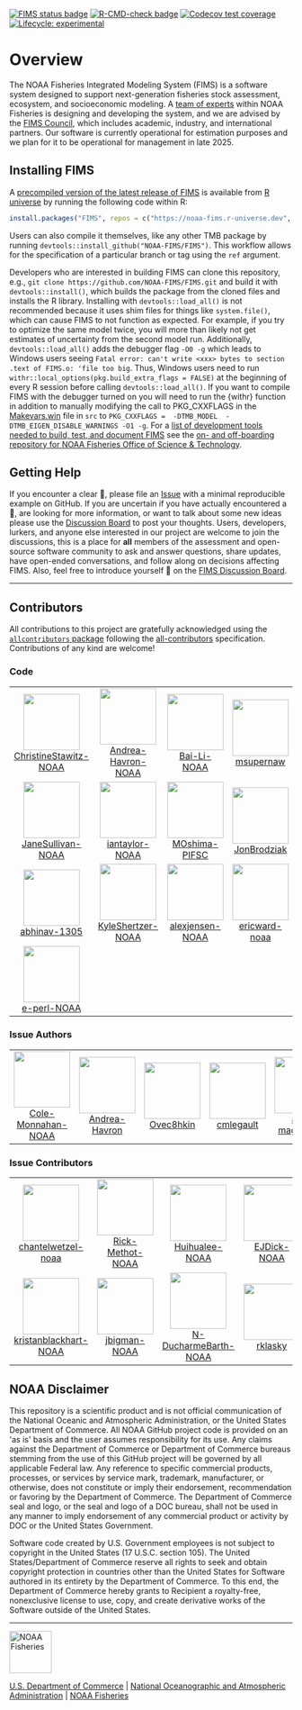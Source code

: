   <!-- badges: start -->
  [![FIMS status badge](https://noaa-fims.r-universe.dev/badges/FIMS)](https://noaa-fims.r-universe.dev/FIMS)
  [![R-CMD-check badge](https://github.com/NOAA-FIMS/FIMS/actions/workflows/call-r-cmd-check.yml/badge.svg?branch=main)](https://github.com/NOAA-FIMS/FIMS/actions/workflows/call-r-cmd-check.yml)
  [![Codecov test coverage](https://codecov.io/gh/NOAA-FIMS/FIMS/branch/main/graph/badge.svg)](https://app.codecov.io/gh/NOAA-FIMS/FIMS?branch=main)
  [![Lifecycle: experimental](https://img.shields.io/badge/lifecycle-experimental-orange.svg)](https://lifecycle.r-lib.org/articles/stages.html#experimental)
  <!-- badges: end -->

# Overview

The NOAA Fisheries Integrated Modeling System (FIMS) is a software system designed to support next-generation fisheries stock assessment, ecosystem, and socioeconomic modeling. A [team of experts](https://noaa-fims.github.io/about/contributors.html) within NOAA Fisheries is designing and developing the system, and we are advised by the [FIMS Council](https://noaa-fims.github.io/about/contributors.html#fims-council), which includes academic, industry, and international partners. Our software is currently operational for estimation purposes and we plan for it to be operational for management in late 2025.

## Installing FIMS

A [precompiled version of the latest release of FIMS](https://noaa-fims.r-universe.dev/FIMS) is available from [R universe](https://noaa-fims.r-universe.dev) by running the following code within R:

```r
install.packages("FIMS", repos = c("https://noaa-fims.r-universe.dev", "https://cloud.r-project.org"))
```

Users can also compile it themselves, like any other TMB package by running `devtools::install_github("NOAA-FIMS/FIMS")`. This workflow allows for the specification of a particular branch or tag using the `ref` argument.

Developers who are interested in building FIMS can clone this repository, e.g., `git clone https://github.com/NOAA-FIMS/FIMS.git` and build it with `devtools::install()`, which builds the package from the cloned files and installs the R library. Installing with `devtools::load_all()` is not recommended because it uses shim files for things like `system.file()`, which can cause FIMS to not function as expected. For example, if you try to optimize the same model twice, you will more than likely not get estimates of uncertainty from the second model run. Additionally, `devtools::load_all()` adds the debugger flag `-O0 -g` which leads to Windows users seeing `Fatal error: can't write <xxx> bytes to section .text of FIMS.o: 'file too big`. Thus, Windows users need to run `withr::local_options(pkg.build_extra_flags = FALSE)` at the beginning of every R session before calling `devtools::load_all()`. If you want to compile FIMS with the debugger turned on you will need to run the {withr} function in addition to manually modifying the call to PKG_CXXFLAGS in the [Makevars.win](https://github.com/NOAA-FIMS/FIMS/blob/doc-install/src/Makevars.win) file in `src` to `PKG_CXXFLAGS =  -DTMB_MODEL  -DTMB_EIGEN_DISABLE_WARNINGS -O1 -g`. For a [list of development tools needed to build, test, and document FIMS](https://github.com/nmfs-ost/on-off-boarding/blob/211d3895afb892ac2fba919935eb27d933e4d048/.github/workflows/onboard-fims.yml#L22) see the [on- and off-boarding repository for NOAA Fisheries Office of Science & Technology](https://github.com/nmfs-ost/on-off-boarding).

## Getting Help

If you encounter a clear :bug:, please file an [Issue](https://github.com/NOAA-FIMS/FIMS/issues) with a minimal reproducible example on GitHub. If you are uncertain if you have actually encountered a :bug:, are looking for more information, or want to talk about some new ideas please use the [Discussion Board](https://github.com/orgs/NOAA-FIMS/discussions) to post your thoughts. Users, developers, lurkers, and anyone else interested in our project are welcome to join the discussions, this is a place for **all** members of the assessment and open-source software community to ask and answer questions, share updates, have open-ended conversations, and follow along on decisions affecting FIMS. Also, feel free to introduce yourself :wave: on the [FIMS Discussion Board](https://github.com/orgs/NOAA-FIMS/discussions/801).

****************************

## Contributors





<!-- ALL-CONTRIBUTORS-LIST:START - Do not remove or modify this section -->
<!-- prettier-ignore-start -->
<!-- markdownlint-disable -->

All contributions to this project are gratefully acknowledged using the [`allcontributors` package](https://github.com/ropensci/allcontributors) following the [all-contributors](https://allcontributors.org) specification. Contributions of any kind are welcome!

### Code

<table>

<tr>
<td align="center">
<a href="https://github.com/ChristineStawitz-NOAA">
<img src="https://avatars.githubusercontent.com/u/47904621?v=4" width="100px;" alt=""/>
</a><br>
<a href="https://github.com/NOAA-FIMS/FIMS/commits?author=ChristineStawitz-NOAA">ChristineStawitz-NOAA</a>
</td>
<td align="center">
<a href="https://github.com/Andrea-Havron-NOAA">
<img src="https://avatars.githubusercontent.com/u/85530309?v=4" width="100px;" alt=""/>
</a><br>
<a href="https://github.com/NOAA-FIMS/FIMS/commits?author=Andrea-Havron-NOAA">Andrea-Havron-NOAA</a>
</td>
<td align="center">
<a href="https://github.com/Bai-Li-NOAA">
<img src="https://avatars.githubusercontent.com/u/59936250?v=4" width="100px;" alt=""/>
</a><br>
<a href="https://github.com/NOAA-FIMS/FIMS/commits?author=Bai-Li-NOAA">Bai-Li-NOAA</a>
</td>
<td align="center">
<a href="https://github.com/msupernaw">
<img src="https://avatars.githubusercontent.com/u/4933904?v=4" width="100px;" alt=""/>
</a><br>
<a href="https://github.com/NOAA-FIMS/FIMS/commits?author=msupernaw">msupernaw</a>
</td>
<td align="center">
<a href="https://github.com/k-doering-NOAA">
<img src="https://avatars.githubusercontent.com/u/48930335?v=4" width="100px;" alt=""/>
</a><br>
<a href="https://github.com/NOAA-FIMS/FIMS/commits?author=k-doering-NOAA">k-doering-NOAA</a>
</td>
<td align="center">
<a href="https://github.com/kellijohnson-NOAA">
<img src="https://avatars.githubusercontent.com/u/4108564?v=4" width="100px;" alt=""/>
</a><br>
<a href="https://github.com/NOAA-FIMS/FIMS/commits?author=kellijohnson-NOAA">kellijohnson-NOAA</a>
</td>
<td align="center">
<a href="https://github.com/nathanvaughan-NOAA">
<img src="https://avatars.githubusercontent.com/u/53061482?v=4" width="100px;" alt=""/>
</a><br>
<a href="https://github.com/NOAA-FIMS/FIMS/commits?author=nathanvaughan-NOAA">nathanvaughan-NOAA</a>
</td>
</tr>


<tr>
<td align="center">
<a href="https://github.com/JaneSullivan-NOAA">
<img src="https://avatars.githubusercontent.com/u/68303089?v=4" width="100px;" alt=""/>
</a><br>
<a href="https://github.com/NOAA-FIMS/FIMS/commits?author=JaneSullivan-NOAA">JaneSullivan-NOAA</a>
</td>
<td align="center">
<a href="https://github.com/iantaylor-NOAA">
<img src="https://avatars.githubusercontent.com/u/4992918?v=4" width="100px;" alt=""/>
</a><br>
<a href="https://github.com/NOAA-FIMS/FIMS/commits?author=iantaylor-NOAA">iantaylor-NOAA</a>
</td>
<td align="center">
<a href="https://github.com/MOshima-PIFSC">
<img src="https://avatars.githubusercontent.com/u/78562167?v=4" width="100px;" alt=""/>
</a><br>
<a href="https://github.com/NOAA-FIMS/FIMS/commits?author=MOshima-PIFSC">MOshima-PIFSC</a>
</td>
<td align="center">
<a href="https://github.com/JonBrodziak">
<img src="https://avatars.githubusercontent.com/u/11236454?v=4" width="100px;" alt=""/>
</a><br>
<a href="https://github.com/NOAA-FIMS/FIMS/commits?author=JonBrodziak">JonBrodziak</a>
</td>
<td align="center">
<a href="https://github.com/jimianelli">
<img src="https://avatars.githubusercontent.com/u/2715618?v=4" width="100px;" alt=""/>
</a><br>
<a href="https://github.com/NOAA-FIMS/FIMS/commits?author=jimianelli">jimianelli</a>
</td>
<td align="center">
<a href="https://github.com/timjmiller">
<img src="https://avatars.githubusercontent.com/u/17852156?v=4" width="100px;" alt=""/>
</a><br>
<a href="https://github.com/NOAA-FIMS/FIMS/commits?author=timjmiller">timjmiller</a>
</td>
<td align="center">
<a href="https://github.com/peterkuriyama-NOAA">
<img src="https://avatars.githubusercontent.com/u/103060418?v=4" width="100px;" alt=""/>
</a><br>
<a href="https://github.com/NOAA-FIMS/FIMS/commits?author=peterkuriyama-NOAA">peterkuriyama-NOAA</a>
</td>
</tr>


<tr>
<td align="center">
<a href="https://github.com/abhinav-1305">
<img src="https://avatars.githubusercontent.com/u/113254225?v=4" width="100px;" alt=""/>
</a><br>
<a href="https://github.com/NOAA-FIMS/FIMS/commits?author=abhinav-1305">abhinav-1305</a>
</td>
<td align="center">
<a href="https://github.com/KyleShertzer-NOAA">
<img src="https://avatars.githubusercontent.com/u/81244856?v=4" width="100px;" alt=""/>
</a><br>
<a href="https://github.com/NOAA-FIMS/FIMS/commits?author=KyleShertzer-NOAA">KyleShertzer-NOAA</a>
</td>
<td align="center">
<a href="https://github.com/alexjensen-NOAA">
<img src="https://avatars.githubusercontent.com/u/168662602?v=4" width="100px;" alt=""/>
</a><br>
<a href="https://github.com/NOAA-FIMS/FIMS/commits?author=alexjensen-NOAA">alexjensen-NOAA</a>
</td>
<td align="center">
<a href="https://github.com/ericward-noaa">
<img src="https://avatars.githubusercontent.com/u/5046884?v=4" width="100px;" alt=""/>
</a><br>
<a href="https://github.com/NOAA-FIMS/FIMS/commits?author=ericward-noaa">ericward-noaa</a>
</td>
<td align="center">
<a href="https://github.com/mciechanumich">
<img src="https://avatars.githubusercontent.com/u/110423309?v=4" width="100px;" alt=""/>
</a><br>
<a href="https://github.com/NOAA-FIMS/FIMS/commits?author=mciechanumich">mciechanumich</a>
</td>
<td align="center">
<a href="https://github.com/RicardoYin01">
<img src="https://avatars.githubusercontent.com/u/123024031?v=4" width="100px;" alt=""/>
</a><br>
<a href="https://github.com/NOAA-FIMS/FIMS/commits?author=RicardoYin01">RicardoYin01</a>
</td>
<td align="center">
<a href="https://github.com/Srajald">
<img src="https://avatars.githubusercontent.com/u/99940237?v=4" width="100px;" alt=""/>
</a><br>
<a href="https://github.com/NOAA-FIMS/FIMS/commits?author=Srajald">Srajald</a>
</td>
</tr>


<tr>
<td align="center">
<a href="https://github.com/e-perl-NOAA">
<img src="https://avatars.githubusercontent.com/u/118312785?v=4" width="100px;" alt=""/>
</a><br>
<a href="https://github.com/NOAA-FIMS/FIMS/commits?author=e-perl-NOAA">e-perl-NOAA</a>
</td>
</tr>

</table>


### Issue Authors

<table>

<tr>
<td align="center">
<a href="https://github.com/Cole-Monnahan-NOAA">
<img src="https://avatars.githubusercontent.com/u/58868176?u=dd9ad18144f97dff5b805108945a85c81422e893&v=4" width="100px;" alt=""/>
</a><br>
<a href="https://github.com/NOAA-FIMS/FIMS/issues?q=is%3Aissue+author%3ACole-Monnahan-NOAA">Cole-Monnahan-NOAA</a>
</td>
<td align="center">
<a href="https://github.com/Andrea-Havron">
<img src="https://avatars.githubusercontent.com/u/18160915?v=4" width="100px;" alt=""/>
</a><br>
<a href="https://github.com/NOAA-FIMS/FIMS/issues?q=is%3Aissue+author%3AAndrea-Havron">Andrea-Havron</a>
</td>
<td align="center">
<a href="https://github.com/Ovec8hkin">
<img src="https://avatars.githubusercontent.com/u/9124240?u=346d6e2c2914e2e422c0d8395e49fea4f3f1f856&v=4" width="100px;" alt=""/>
</a><br>
<a href="https://github.com/NOAA-FIMS/FIMS/issues?q=is%3Aissue+author%3AOvec8hkin">Ovec8hkin</a>
</td>
<td align="center">
<a href="https://github.com/cmlegault">
<img src="https://avatars.githubusercontent.com/u/8029432?u=735e58b9c668f88d7e051cad5e4410be93d5ee54&v=4" width="100px;" alt=""/>
</a><br>
<a href="https://github.com/NOAA-FIMS/FIMS/issues?q=is%3Aissue+author%3Acmlegault">cmlegault</a>
</td>
<td align="center">
<a href="https://github.com/arni-magnusson">
<img src="https://avatars.githubusercontent.com/u/3720910?u=66d58326e0e04ff9f57faecc971f53c6c19e1adf&v=4" width="100px;" alt=""/>
</a><br>
<a href="https://github.com/NOAA-FIMS/FIMS/issues?q=is%3Aissue+author%3Aarni-magnusson">arni-magnusson</a>
</td>
<td align="center">
<a href="https://github.com/Schiano-NOAA">
<img src="https://avatars.githubusercontent.com/u/125507018?u=b6dab08f04000188734eb3bbf78a40616e99b921&v=4" width="100px;" alt=""/>
</a><br>
<a href="https://github.com/NOAA-FIMS/FIMS/issues?q=is%3Aissue+author%3ASchiano-NOAA">Schiano-NOAA</a>
</td>
</tr>

</table>


### Issue Contributors

<table>

<tr>
<td align="center">
<a href="https://github.com/chantelwetzel-noaa">
<img src="https://avatars.githubusercontent.com/u/6172110?u=fa2a894f014dc10b5204de094ae8ec153b7ca5a9&v=4" width="100px;" alt=""/>
</a><br>
<a href="https://github.com/NOAA-FIMS/FIMS/issues?q=is%3Aissue+commenter%3Achantelwetzel-noaa">chantelwetzel-noaa</a>
</td>
<td align="center">
<a href="https://github.com/Rick-Methot-NOAA">
<img src="https://avatars.githubusercontent.com/u/6250016?u=3730ea84740e5ec06865052e3c486f88ed574f5e&v=4" width="100px;" alt=""/>
</a><br>
<a href="https://github.com/NOAA-FIMS/FIMS/issues?q=is%3Aissue+commenter%3ARick-Methot-NOAA">Rick-Methot-NOAA</a>
</td>
<td align="center">
<a href="https://github.com/Huihualee-NOAA">
<img src="https://avatars.githubusercontent.com/u/81672131?u=8f8cd12b6de5cb4174df3336c37de862ba400e62&v=4" width="100px;" alt=""/>
</a><br>
<a href="https://github.com/NOAA-FIMS/FIMS/issues?q=is%3Aissue+commenter%3AHuihualee-NOAA">Huihualee-NOAA</a>
</td>
<td align="center">
<a href="https://github.com/EJDick-NOAA">
<img src="https://avatars.githubusercontent.com/u/64495990?u=f21944c5dd59e99a4a0facc8b7c981ca68efa0fb&v=4" width="100px;" alt=""/>
</a><br>
<a href="https://github.com/NOAA-FIMS/FIMS/issues?q=is%3Aissue+commenter%3AEJDick-NOAA">EJDick-NOAA</a>
</td>
<td align="center">
<a href="https://github.com/jimianelli-NOAA">
<img src="https://avatars.githubusercontent.com/u/53797573?u=0c7f18c76144d612833c5cd2941858f25e8ce7d8&v=4" width="100px;" alt=""/>
</a><br>
<a href="https://github.com/NOAA-FIMS/FIMS/issues?q=is%3Aissue+commenter%3Ajimianelli-NOAA">jimianelli-NOAA</a>
</td>
<td align="center">
<a href="https://github.com/Craig44">
<img src="https://avatars.githubusercontent.com/u/13144077?u=3ac28c7f2c555169ece87584fc9e45cccb265f8d&v=4" width="100px;" alt=""/>
</a><br>
<a href="https://github.com/NOAA-FIMS/FIMS/issues?q=is%3Aissue+commenter%3ACraig44">Craig44</a>
</td>
<td align="center">
<a href="https://github.com/James-Thorson-NOAA">
<img src="https://avatars.githubusercontent.com/u/50178738?u=d314fbca8b41fdeb14212782d70b156a14e34af3&v=4" width="100px;" alt=""/>
</a><br>
<a href="https://github.com/NOAA-FIMS/FIMS/issues?q=is%3Aissue+commenter%3AJames-Thorson-NOAA">James-Thorson-NOAA</a>
</td>
</tr>


<tr>
<td align="center">
<a href="https://github.com/kristanblackhart-NOAA">
<img src="https://avatars.githubusercontent.com/u/89920963?u=e5fed919762f545e44319fd8808825878c7c3b40&v=4" width="100px;" alt=""/>
</a><br>
<a href="https://github.com/NOAA-FIMS/FIMS/issues?q=is%3Aissue+commenter%3Akristanblackhart-NOAA">kristanblackhart-NOAA</a>
</td>
<td align="center">
<a href="https://github.com/jbigman-NOAA">
<img src="https://avatars.githubusercontent.com/u/164287934?v=4" width="100px;" alt=""/>
</a><br>
<a href="https://github.com/NOAA-FIMS/FIMS/issues?q=is%3Aissue+commenter%3Ajbigman-NOAA">jbigman-NOAA</a>
</td>
<td align="center">
<a href="https://github.com/N-DucharmeBarth-NOAA">
<img src="https://avatars.githubusercontent.com/u/97110196?u=92cfb0fd9fa6524ce455b6610035f9402a25e3bb&v=4" width="100px;" alt=""/>
</a><br>
<a href="https://github.com/NOAA-FIMS/FIMS/issues?q=is%3Aissue+commenter%3AN-DucharmeBarth-NOAA">N-DucharmeBarth-NOAA</a>
</td>
<td align="center">
<a href="https://github.com/rklasky">
<img src="https://avatars.githubusercontent.com/u/28567752?u=e28036c5bcac3c2f14f7de7d1dcc9b2f4f03a4e0&v=4" width="100px;" alt=""/>
</a><br>
<a href="https://github.com/NOAA-FIMS/FIMS/issues?q=is%3Aissue+commenter%3Arklasky">rklasky</a>
</td>
<td align="center">
<a href="https://github.com/cgrandin">
<img src="https://avatars.githubusercontent.com/u/4551051?u=7d289d4508c6ba2f6d2691b71be5bd2dc5456115&v=4" width="100px;" alt=""/>
</a><br>
<a href="https://github.com/NOAA-FIMS/FIMS/issues?q=is%3Aissue+commenter%3Acgrandin">cgrandin</a>
</td>
</tr>

</table>

<!-- markdownlint-enable -->
<!-- prettier-ignore-end -->
<!-- ALL-CONTRIBUTORS-LIST:END -->




## NOAA Disclaimer

This repository is a scientific product and is not official communication of the National Oceanic and Atmospheric Administration, or the United States Department of Commerce. All NOAA GitHub project code is provided on an 'as is' basis and the user assumes responsibility for its use. Any claims against the Department of Commerce or Department of Commerce bureaus stemming from the use of this GitHub project will be governed by all applicable Federal law. Any reference to specific commercial products, processes, or services by service mark, trademark, manufacturer, or otherwise, does not constitute or imply their endorsement, recommendation or favoring by the Department of Commerce. The Department of Commerce seal and logo, or the seal and logo of a DOC bureau, shall not be used in any manner to imply endorsement of any commercial product or activity by DOC or the United States Government.

Software code created by U.S. Government employees is not subject to copyright in the United States (17 U.S.C. section 105). The United States/Department of Commerce reserve all rights to seek and obtain copyright protection in countries other than the United States for Software authored in its entirety by the Department of Commerce. To this end, the Department of Commerce hereby grants to Recipient a royalty-free, nonexclusive license to use, copy, and create derivative works of the Software outside of the United States.

****************************

<img src="https://raw.githubusercontent.com/nmfs-general-modeling-tools/nmfspalette/main/man/figures/noaa-fisheries-rgb-2line-horizontal-small.png" height="75" alt="NOAA Fisheries">

[U.S. Department of Commerce](https://www.commerce.gov/) | [National Oceanographic and Atmospheric Administration](https://www.noaa.gov) | [NOAA Fisheries](https://www.fisheries.noaa.gov/)
